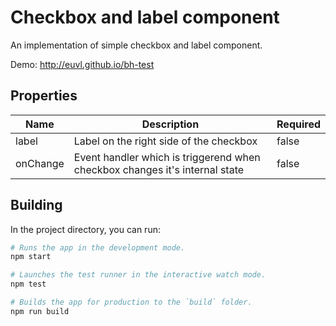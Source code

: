 # Checkbox and label component

An implementation of simple checkbox and label component.

Demo: http://euvl.github.io/bh-test

## Properties

| Name        | Description | Required | 
| ---         | ---                                     | --- |
| label       | Label on the right side of the checkbox | false |
| onChange    | Event handler which is triggerend when checkbox changes it's internal state | false |

## Building

In the project directory, you can run:

```bash
# Runs the app in the development mode.
npm start

# Launches the test runner in the interactive watch mode.
npm test

# Builds the app for production to the `build` folder.
npm run build
```
